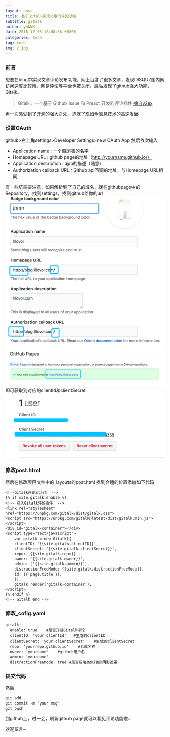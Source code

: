 ```yaml
---
layout: post
title: 基于Gitalk实现文章的评论功能
subtitle: gitalk
author: ymkNK
date: 2018-12-05 18:08:38 +0800
categories: tech
tag: tech
img: 2.jpg
---
```

### 前言
想要在blog中实现文章评论发布功能，网上百度了很多文章，发现DISQUZ国内网访问速度比较慢，网易评论等平台也被关闭，最后发现了github强大功能，Gitalk。

>Gitalk：一个基于 Github Issue 和 Preact 开发的评论插件
>[摘自v2ex](https://www.v2ex.com/t/378728)

再一次感受到了开源的强大之处，造就了现如今信息技术的高速发展

### 设置OAuth

github>右上角settings>Developer Settings>new OAuth App
然后依次输入
+ Application name : 一个超厉害的名字
+ Homepage URL : github page的地址（http://yourname.github.io/）
+ Application description : app的描述（随意）
+ Authorization callback URL : Github api回调的地址，与Homepage URL相同

有一些坑需要注意，如果解析到了自己的域名，就在githubpage中的Repository，找到settings，找到github给你的url
![](/assets/img/post/BF70070C-3B46-4045-B222-AB0F67941A4C.png)
![](/assets/img/post/WX20181205-185017@2x.png)
即可获取到对应的clientId和clientSecret
![](/assets/img/post/WX20181205-185240@2x.png)

### 修改post.html
然后在修改项目文件中的_layouts的post.html
找到合适的位置添加如下代码

    <!--Gitalk评论start  -->
    {% if site.gitalk.enable %}
    <!-- 引入Gitalk评论插件  -->
    <link rel="stylesheet" href="https://unpkg.com/gitalk/dist/gitalk.css">
    <script src="https://unpkg.com/gitalk@latest/dist/gitalk.min.js"></script>
    <div id="gitalk-container"></div>
    <script type="text/javascript">
        var gitalk = new Gitalk({
        clientID: '{{site.gitalk.clientID}}',
        clientSecret: '{{site.gitalk.clientSecret}}',
        repo: '{{site.gitalk.repo}}',
        owner: '{{site.gitalk.owner}}',
        admin: ['{{site.gitalk.admin}}'],
        distractionFreeMode: {{site.gitalk.distractionFreeMode}},
        id: {{ page.title }},
        });
        gitalk.render('gitalk-container');
    </script>
    {% endif %}
    <!-- Gitalk end -->

### 修改_cofig.yaml

    gitalk:
      enable: true    #是否开启Gitalk评论
      clientID: 'your clientId'   #生成的clientID
      clientSecret: 'your clientSecret'    #生成的clientSecret
      repo: 'yourrepo.github.io'    #仓库名称
      owner: 'yourname'    #github用户名
      admin: 'yourname'
      distractionFreeMode: true #是否启用类似FB的阴影遮罩

### 提交代码
然后

    git add .
    git commit -m "your msg"
    git push

到github上，过一会，刷新github page就可以看见评论功能啦~

欢迎留言~
